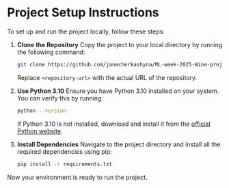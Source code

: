 # Project Setup Instructions

To set up and run the project locally, follow these steps:

1. **Clone the Repository** Copy the project to your local directory by running the following command:

   ```bash
   git clone https://github.com/janecherkashyna/ML-week-2025-Wine-project.git
   ```

   Replace `<repository-url>` with the actual URL of the repository.

2. **Use Python 3.10** Ensure you have Python 3.10 installed on your system. You can verify this by running:

   ```bash
   python --version
   ```

   If Python 3.10 is not installed, download and install it from the [official Python website](https://www.python.org/downloads/).

3. **Install Dependencies** Navigate to the project directory and install all the required dependencies using pip:

   ```bash
   pip install -r requirements.txt
   ```

Now your environment is ready to run the project.
